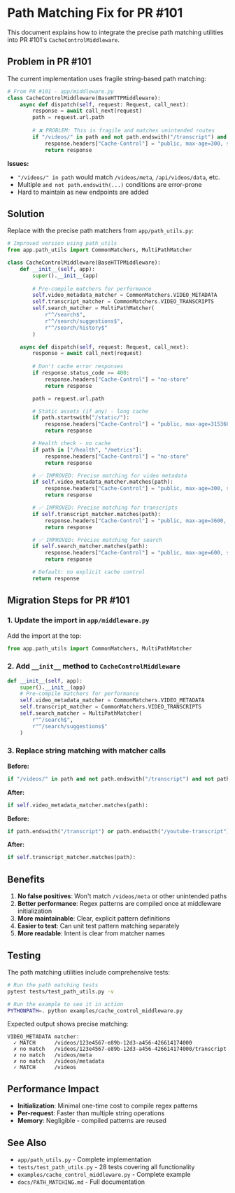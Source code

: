 # Path Matching Fix for PR #101

This document explains how to integrate the precise path matching utilities into PR #101's `CacheControlMiddleware`.

## Problem in PR #101

The current implementation uses fragile string-based path matching:

```python
# From PR #101 - app/middleware.py
class CacheControlMiddleware(BaseHTTPMiddleware):
    async def dispatch(self, request: Request, call_next):
        response = await call_next(request)
        path = request.url.path
        
        # ❌ PROBLEM: This is fragile and matches unintended routes
        if "/videos/" in path and not path.endswith("/transcript") and not path.endswith("/youtube-transcript"):
            response.headers["Cache-Control"] = "public, max-age=300, stale-while-revalidate=60"
            return response
```

**Issues:**
- `"/videos/" in path` would match `/videos/meta`, `/api/videos/data`, etc.
- Multiple `and not path.endswith(...)` conditions are error-prone
- Hard to maintain as new endpoints are added

## Solution

Replace with the precise path matchers from `app/path_utils.py`:

```python
# Improved version using path_utils
from app.path_utils import CommonMatchers, MultiPathMatcher

class CacheControlMiddleware(BaseHTTPMiddleware):
    def __init__(self, app):
        super().__init__(app)
        
        # Pre-compile matchers for performance
        self.video_metadata_matcher = CommonMatchers.VIDEO_METADATA
        self.transcript_matcher = CommonMatchers.VIDEO_TRANSCRIPTS
        self.search_matcher = MultiPathMatcher(
            r"^/search$",
            r"^/search/suggestions$",
            r"^/search/history$"
        )

    async def dispatch(self, request: Request, call_next):
        response = await call_next(request)
        
        # Don't cache error responses
        if response.status_code >= 400:
            response.headers["Cache-Control"] = "no-store"
            return response

        path = request.url.path

        # Static assets (if any) - long cache
        if path.startswith("/static/"):
            response.headers["Cache-Control"] = "public, max-age=31536000, immutable"
            return response

        # Health check - no cache
        if path in ["/health", "/metrics"]:
            response.headers["Cache-Control"] = "no-store"
            return response

        # ✅ IMPROVED: Precise matching for video metadata
        if self.video_metadata_matcher.matches(path):
            response.headers["Cache-Control"] = "public, max-age=300, stale-while-revalidate=60"
            return response

        # ✅ IMPROVED: Precise matching for transcripts
        if self.transcript_matcher.matches(path):
            response.headers["Cache-Control"] = "public, max-age=3600, stale-while-revalidate=300"
            return response

        # ✅ IMPROVED: Precise matching for search
        if self.search_matcher.matches(path):
            response.headers["Cache-Control"] = "public, max-age=600, stale-while-revalidate=60"
            return response

        # Default: no explicit cache control
        return response
```

## Migration Steps for PR #101

### 1. Update the import in `app/middleware.py`

Add the import at the top:
```python
from app.path_utils import CommonMatchers, MultiPathMatcher
```

### 2. Add `__init__` method to `CacheControlMiddleware`

```python
def __init__(self, app):
    super().__init__(app)
    # Pre-compile matchers for performance
    self.video_metadata_matcher = CommonMatchers.VIDEO_METADATA
    self.transcript_matcher = CommonMatchers.VIDEO_TRANSCRIPTS
    self.search_matcher = MultiPathMatcher(
        r"^/search$",
        r"^/search/suggestions$"
    )
```

### 3. Replace string matching with matcher calls

**Before:**
```python
if "/videos/" in path and not path.endswith("/transcript") and not path.endswith("/youtube-transcript"):
```

**After:**
```python
if self.video_metadata_matcher.matches(path):
```

**Before:**
```python
if path.endswith("/transcript") or path.endswith("/youtube-transcript"):
```

**After:**
```python
if self.transcript_matcher.matches(path):
```

## Benefits

1. **No false positives**: Won't match `/videos/meta` or other unintended paths
2. **Better performance**: Regex patterns are compiled once at middleware initialization
3. **More maintainable**: Clear, explicit pattern definitions
4. **Easier to test**: Can unit test pattern matching separately
5. **More readable**: Intent is clear from matcher names

## Testing

The path matching utilities include comprehensive tests:

```bash
# Run the path matching tests
pytest tests/test_path_utils.py -v

# Run the example to see it in action
PYTHONPATH=. python examples/cache_control_middleware.py
```

Expected output shows precise matching:
```
VIDEO_METADATA matcher:
  ✓ MATCH      /videos/123e4567-e89b-12d3-a456-426614174000
  ✗ no match   /videos/123e4567-e89b-12d3-a456-426614174000/transcript
  ✗ no match   /videos/meta
  ✗ no match   /videos/metadata
  ✓ MATCH      /videos
```

## Performance Impact

- **Initialization**: Minimal one-time cost to compile regex patterns
- **Per-request**: Faster than multiple string operations
- **Memory**: Negligible - compiled patterns are reused

## See Also

- `app/path_utils.py` - Complete implementation
- `tests/test_path_utils.py` - 28 tests covering all functionality
- `examples/cache_control_middleware.py` - Complete example
- `docs/PATH_MATCHING.md` - Full documentation
